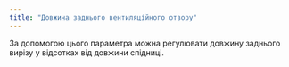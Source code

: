 ```yaml
---
title: "Довжина заднього вентиляційного отвору"
---
```


За допомогою цього параметра можна регулювати довжину заднього вирізу у відсотках від довжини спідниці.




